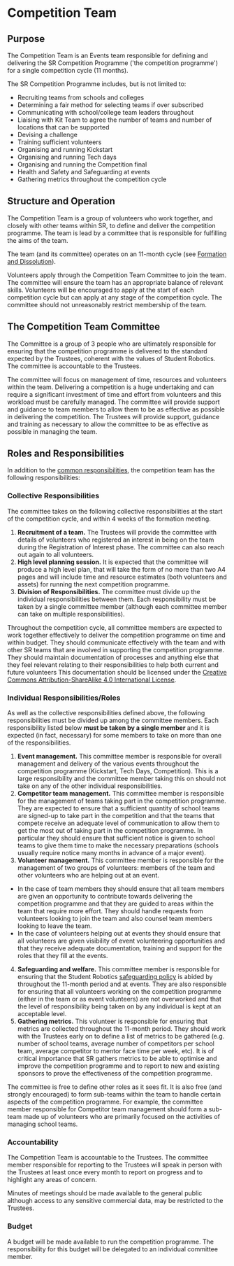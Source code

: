 # Competition Team

## Purpose

The Competition Team is an Events team responsible for defining and delivering the SR Competition Programme \('the competition programme'\) for a single competition cycle \(11 months\).

The SR Competition Programme includes, but is not limited to:

* Recruiting teams from schools and colleges
* Determining a fair method for selecting teams if over subscribed
* Communicating with school/college team leaders throughout
* Liaising with Kit Team to agree the number of teams and number of locations that can be supported
* Devising a challenge
* Training sufficient volunteers
* Organising and running Kickstart
* Organising and running Tech days
* Organising and running the Competition final
* Health and Safety and Safeguarding at events
* Gathering metrics throughout the competition cycle

## Structure and Operation

The Competition Team is a group of volunteers who work together, and closely with other teams within SR, to define and deliver the competition programme. The team is lead by a committee that is responsible for fulfilling the aims of the team.

The team (and its committee) operates on an 11-month cycle (see [Formation and Dissolution](committee-involvement.md)).

Volunteers apply through the Competition Team Committee to join the team. The committee will ensure the team has an appropriate balance of relevant skills. Volunteers will be encouraged to apply at the start of each competition cycle but can apply at any stage of the competition cycle. The committee should not unreasonably restrict membership of the team.

## The Competition Team Committee

The Committee is a group of 3 people who are ultimately responsible for ensuring that the competition programme is delivered to the standard expected by the Trustees, coherent with the values of Student Robotics. The committee is accountable to the Trustees.

The committee will focus on management of time, resources and volunteers within the team. Delivering a competition is a huge undertaking and can require a significant investment of time and effort from volunteers and this workload must be carefully managed. The committee will provide support and guidance to team members to allow them to be as effective as possible in delivering the competition. The Trustees will provide support, guidance and training as necessary to allow the committee to be as effective as possible in managing the team.


## Roles and Responsibilities

In addition to the [common responsibilities](./common-responsibilities.md), the competition team has the following responsibilities:

### Collective Responsibilities

The committee takes on the following collective responsibilities at the start of the competition cycle, and within 4 weeks of the formation meeting.

1. **Recruitment of a team.** The Trustees will provide the committee with details of volunteers who registered an interest in being on the team during the Registration of Interest phase. The committee can also reach out again to all volunteers.
2. **High level planning session.** It is expected that the committee will produce a high level plan, that will take the form of no more than two A4 pages and will include time and resource estimates (both volunteers and assets) for running the next competition programme. 
3. **Division of Responsibilities.** The committee must divide up the individual responsibilities between them. Each responsibility must be taken by a single committee member (although each committee member can take on multiple responsibilities). 

Throughout the competition cycle, all committee members are expected to work together effectively to deliver the competition programme on time and within budget. They should communicate effectively with the team and with other SR teams that are involved in supporting the competition programme. They should maintain documentation of processes and anything else that they feel relevant relating to their responsibilities to help both current and future volunteers This documentation should be licensed under the [Creative Commons Attribution-ShareAlike 4.0 International License](https://creativecommons.org/licenses/by-sa/4.0/).

### Individual Responsibilities/Roles

As well as the collective responsibilities defined above, the following responsibilities must be divided up among the committee members. Each responsibility listed below **must be taken by a single member** and it is expected (in fact, necessary) for some members to take on more than one of the responsibilities. 

1. **Event management.** This committee member is responsible for overall management and delivery of the various events throughout the competition programme (Kickstart, Tech Days, Competition). This is a large responsibility and the committee member taking this on should not take on any of the other individual responsibilities.
2. **Competitor team management.** This committee member is responsible for the management of teams taking part in the competition programme. They are expected to ensure that a sufficient quantity of school teams are signed-up to take part in the competition and that the teams that compete receive an adequate level of communication to allow them to get the most out of taking part in the competition programme. In particular they should ensure that sufficient notice is given to school teams to give them time to make the necessary preparations (schools usually require notice many months in advance of a major event).
3. **Volunteer management.** This committee member is responsible for the management of two groups of volunteers: members of the team and other volunteers who are helping out at an event. 
  * In the case of team members they should ensure that all team members are given an opportunity to contribute towards delivering the competition programme and that they are guided to areas within the team that require more effort. They should handle requests from volunteers looking to join the team and also counsel team members looking to leave the team.
  * In the case of volunteers helping out at events they should ensure that all volunteers are given visibility of event volunteering opportunities and that they receive adequate documentation, training and support for the roles that they fill at the events.
4. **Safeguarding and welfare.** This committee member is responsible for ensuring that the Student Robotics [safeguarding policy](../about-the-charity/safeguarding.md) is abided by throughout the 11-month period and at events. They are also responsible for ensuring that all volunteers working on the competition programme (either in the team or as event volunteers) are not overworked and that the level of responsibility being taken on by any individual is kept at an acceptable level.
5. **Gathering metrics.** This volunteer is responsible for ensuring that metrics are collected throughout the 11-month period. They should work with the Trustees early on to define a list of metrics to be gathered (e.g. number of school teams, average number of competitors per school team, average competitor to mentor face time per week, etc). It is of critical importance that SR gathers metrics to be able to optimise and improve the competition programme and to report to new and existing sponsors to prove the effectiveness of the competition programme.

The committee is free to define other roles as it sees fit. It is also free (and strongly encouraged) to form sub-teams within the team to handle certain aspects of the competition programme. For example, the committee member responsible for Competitor team management should form a sub-team made up of volunteers who are primarily focused on the activities of managing school teams.

### Accountability

The Competition Team is accountable to the Trustees. The committee member responsible for reporting to the Trustees will speak in person with the Trustees at least once every month to report on progress and to highlight any areas of concern. 

Minutes of meetings should be made available to the general public although access to any sensitive commercial data, may be restricted to the Trustees.

### Budget

A budget will be made available to run the competition programme. The responsibility for this budget will be delegated to an individual committee member.

